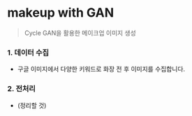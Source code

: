 # makeup with GAN

> Cycle GAN을 활용한 메이크업 이미지 생성



### 1. 데이터 수집

- 구글 이미지에서 다양한 키워드로 화장 전 후 이미지를 수집합니다.



### 2. 전처리

- (정리할 것)

